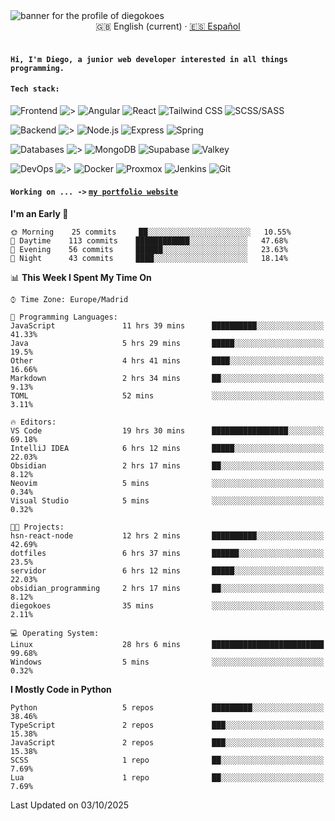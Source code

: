<picture>
 <source media="(prefers-color-scheme: dark)" srcset="https://i.imgur.com/G5n6xUz.png">
 <source media="(prefers-color-scheme: light)" srcset="https://i.imgur.com/8gLfu4u.png">
 <img alt="banner for the profile of diegokoes" src="https://i.imgur.com/G5n6xUz.png">
</picture>

<!-- Language switcher -->
<div align="center">
  <a >🇬🇧 English (current)</a> · <a href="./README_es.md">🇪🇸 Español</a>
</div>
<br>

#### `Hi, I'm Diego, a junior web developer interested in all things programming.`

#### `Tech stack:`

<!-- Frontend -->
![Frontend   ](https://img.shields.io/badge/Front%20%20%20-20232a?style=for-the-badge&logo=terminal&logoColor=white)
![>](https://img.shields.io/badge/%3E-000000?style=for-the-badge&labelColor=000000&color=000000&logoColor=white&labelWidth=20)
![Angular](https://img.shields.io/badge/angular-7E22CE?style=for-the-badge&logo=angular&logoColor=white)
![React](https://img.shields.io/badge/react-20232a?style=for-the-badge&logo=react&logoColor=61DAFB)
![Tailwind CSS](https://img.shields.io/badge/tailwindcss-06B6D4?style=for-the-badge&logo=tailwindcss&logoColor=white)
![SCSS/SASS](https://img.shields.io/badge/scss-CC6699?style=for-the-badge&logo=sass&logoColor=white)
<!-- Backend -->
![Backend    ](https://img.shields.io/badge/Back%20%20%20%20-20232a?style=for-the-badge&logo=terminal&logoColor=white)
![>](https://img.shields.io/badge/%3E-000000?style=for-the-badge&labelColor=000000&color=000000&logoColor=white&labelWidth=20)
![Node.js](https://img.shields.io/badge/node.js-339933?style=for-the-badge&logo=nodedotjs&logoColor=white)
![Express](https://img.shields.io/badge/express-000000?style=for-the-badge&logo=express&logoColor=white)
![Spring](https://img.shields.io/badge/spring-6DB33F?style=for-the-badge&logo=spring&logoColor=white)
<!-- Databases -->
![Databases  ](https://img.shields.io/badge/DB's%20-20232a?style=for-the-badge&logo=terminal&logoColor=white)
![>](https://img.shields.io/badge/%3E-000000?style=for-the-badge&labelColor=000000&color=000000&logoColor=white&labelWidth=20)
![MongoDB](https://img.shields.io/badge/mongodb-4EA94B?style=for-the-badge&logo=mongodb&logoColor=white)
![Supabase](https://img.shields.io/badge/supabase-3ECF8E?style=for-the-badge&logo=supabase&logoColor=white)
![Valkey](https://img.shields.io/badge/valkey-DC382D?style=for-the-badge&logo=valkey&logoColor=white)
<!-- DevOps -->
![DevOps     ](https://img.shields.io/badge/DevOps%20%20%20-20232a?style=for-the-badge&logo=terminal&logoColor=white)
![>](https://img.shields.io/badge/%3E-000000?style=for-the-badge&labelColor=000000&color=000000&logoColor=white&labelWidth=20)
![Docker](https://img.shields.io/badge/docker-2496ED?style=for-the-badge&logo=docker&logoColor=white)
![Proxmox](https://img.shields.io/badge/proxmox-e57000?style=for-the-badge&logo=proxmox&logoColor=white)
![Jenkins](https://img.shields.io/badge/jenkins-D24939?style=for-the-badge&logo=jenkins&logoColor=white)
![Git](https://img.shields.io/badge/git-F05032?style=for-the-badge&logo=git&logoColor=white)

#### `Working on ... ->`  [`my portfolio website`](https://github.com/diegokoes/portfolio)

<!--START_SECTION:waka-->
**I'm an Early 🐤** 

```text
🌞 Morning    25 commits     ██░░░░░░░░░░░░░░░░░░░░░░░   10.55% 
🌆 Daytime    113 commits    ████████████░░░░░░░░░░░░░   47.68% 
🌃 Evening    56 commits     ██████░░░░░░░░░░░░░░░░░░░   23.63% 
🌙 Night      43 commits     ████░░░░░░░░░░░░░░░░░░░░░   18.14%

```


📊 **This Week I Spent My Time On** 

```text
⌚︎ Time Zone: Europe/Madrid

💬 Programming Languages: 
JavaScript               11 hrs 39 mins      ██████████░░░░░░░░░░░░░░░   41.33% 
Java                     5 hrs 29 mins       █████░░░░░░░░░░░░░░░░░░░░   19.5% 
Other                    4 hrs 41 mins       ████░░░░░░░░░░░░░░░░░░░░░   16.66% 
Markdown                 2 hrs 34 mins       ██░░░░░░░░░░░░░░░░░░░░░░░   9.13% 
TOML                     52 mins             ░░░░░░░░░░░░░░░░░░░░░░░░░   3.11%

🔥 Editors: 
VS Code                  19 hrs 30 mins      █████████████████░░░░░░░░   69.18% 
IntelliJ IDEA            6 hrs 12 mins       █████░░░░░░░░░░░░░░░░░░░░   22.03% 
Obsidian                 2 hrs 17 mins       ██░░░░░░░░░░░░░░░░░░░░░░░   8.12% 
Neovim                   5 mins              ░░░░░░░░░░░░░░░░░░░░░░░░░   0.34% 
Visual Studio            5 mins              ░░░░░░░░░░░░░░░░░░░░░░░░░   0.32%

🐱‍💻 Projects: 
hsn-react-node           12 hrs 2 mins       ██████████░░░░░░░░░░░░░░░   42.69% 
dotfiles                 6 hrs 37 mins       ██████░░░░░░░░░░░░░░░░░░░   23.5% 
servidor                 6 hrs 12 mins       █████░░░░░░░░░░░░░░░░░░░░   22.03% 
obsidian_programming     2 hrs 17 mins       ██░░░░░░░░░░░░░░░░░░░░░░░   8.12% 
diegokoes                35 mins             ░░░░░░░░░░░░░░░░░░░░░░░░░   2.11%

💻 Operating System: 
Linux                    28 hrs 6 mins       █████████████████████████   99.68% 
Windows                  5 mins              ░░░░░░░░░░░░░░░░░░░░░░░░░   0.32%

```

**I Mostly Code in Python** 

```text
Python                   5 repos             █████████░░░░░░░░░░░░░░░░   38.46% 
TypeScript               2 repos             ███░░░░░░░░░░░░░░░░░░░░░░   15.38% 
JavaScript               2 repos             ███░░░░░░░░░░░░░░░░░░░░░░   15.38% 
SCSS                     1 repo              ██░░░░░░░░░░░░░░░░░░░░░░░   7.69% 
Lua                      1 repo              ██░░░░░░░░░░░░░░░░░░░░░░░   7.69%

```



 Last Updated on 03/10/2025
<!--END_SECTION:waka-->

